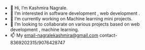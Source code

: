 - 👋 Hi, I’m Kashmira Nagrale.
- 👀 I’m interested in software development , web development .
- 🌱 I’m currently working on Machine learning mini projects.
- 💞️ I’m looking to collaborate on various projects based on web development , machine learning.
- 📫 My email-nagralekashmira@gmail.com
    contact-8369202315/9076428747

<!---
kashmira1234/kashmira1234 is a ✨ special ✨ repository because its `README.md` (this file) appears on your GitHub profile.
You can click the Preview link to take a look at your changes.
--->
